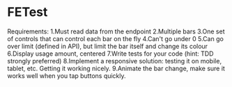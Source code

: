 # FETest
Requirements:
1.Must read data from the endpoint
2.Multiple bars
3.One set of controls that can control each bar on the fly
4.Can't go under 0
5.Can go over limit (defined in API), but limit the bar itself and change its colour
6.Display usage amount, centered
7.Write tests for your code (hint: TDD strongly preferred)
8.Implement a responsive solution: testing it on mobile, tablet, etc. Getting it working nicely.
9.Animate the bar change, make sure it works well when you tap buttons quickly.

